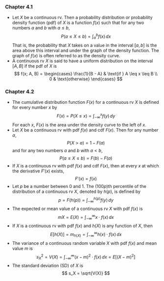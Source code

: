### Chapter 4.1
- Let $X$ be a continuous rv. Then a probability distribution or probability density function (pdf) of $X$ is a function $f(x)$ such that for any two numbers $a$ and $b$ with $a\leq b$,
$$ P(a \leq X \leq b) = \int_{a}^{b} f(x) \, dx $$
That is, the probability that $X$ takes on a value in the interval $[a, b]$ is the area above this interval and under the graph of the density function. The graph of $f(x)$ is often referred to as the density curve.
- A continuous rv $X$ is said to have a uniform distribution on the interval $[A, B]$ if the pdf of $X$ is
$$ f(x; A, B) = \begin{cases} 
\frac{1}{B - A} & \text{if } A \leq x \leq B \\
0 & \text{otherwise} 
\end{cases} $$
### Chapter 4.2
- The cumulative distribution function $F(x)$ for a continuous rv $X$ is defined for every number $x$ by
$$ F(x) = P(X \leq x) = \int_{-\infty}^{x} f(y) \, dy $$
For each $x$, $F(x)$ is the area under the density curve to the left of $x$. 
- Let $X$ be a continuous rv with pdf $f(x)$ and cdf $F(x)$. Then for any number $a$,
$$ P(X > a) = 1 - F(a) $$
and for any two numbers $a$ and $b$ with $a < b$,
$$ P(a \leq X \leq b) = F(b) - F(a) $$
- If $X$ is a continuous rv with pdf $f(x)$ and cdf $F(x)$, then at every $x$ at which the derivative $F'(x)$ exists, 
$$ F'(x) = f(x) $$
- Let $p$ be a number between 0 and 1. The $(100p)$th percentile of the distribution of a continuous rv $X$, denoted by $h(p)$, is defined by
$$ p = F(h(p)) = \int_{-\infty}^{h(p)} f(y) \, dy $$
- The expected or mean value of a continuous rv $X$ with pdf $f(x)$ is
$$ mX = E(X) = \int_{-\infty}^{\infty} x \cdot f(x) \, dx $$
- If $X$ is a continuous rv with pdf $f(x)$ and $h(X)$ is any function of $X$, then
$$ E[h(X)] = m_{h(X)} = \int_{-\infty}^{\infty} h(x) \cdot f(x) \, dx $$
- The variance of a continuous random variable $X$ with pdf $f(x)$ and mean value $m$ is
$$ s_X^2 = V(X) = \int_{-\infty}^{\infty} (x - m)^2 \cdot f(x) \, dx = E[(X - m)^2] $$
- The standard deviation (SD) of $X$ is 
$$ s_X = \sqrt{V(X)} $$

